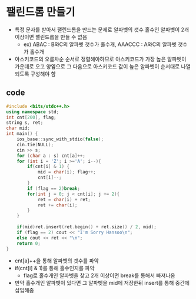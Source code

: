 # 팰린드롬 만들기
- 특정 문자를 받아서 팰린드롬을 만드는 문제로 알파벳의 갯수 홀수인 알파벳이 2개 이상이면 팰린드롬을 만들 수 없음
  - ex) ABAC : B와C의 알파벳 갯수가 홀수개, AAACCC : A와C의 알파벳 갯수가 홀수개
- 아스키코드의 오름차순 순서로 정렬해야하므로 아스키코드가 가장 높은 알파벳이 가운데로 오고 양옆으로 그 다음으로 아스키코드 값이 높은 알파벳이 순서대로 나열되도록 구성해야 함
## code
```cpp
#include <bits/stdc++.h>
using namespace std;
int cnt[200], flag;
string s, ret;
char mid;
int main() {
    ios_base::sync_with_stdio(false);
    cin.tie(NULL);
    cin >> s;
    for (char a : s) cnt[a]++;
    for (int i = 'Z'; i >='A'; i--){
        if(cnt[i] & 1) {
            mid = char(i); flag++;
            cnt[i]--;
        }
        if (flag == 2)break;
        for(int j = 0; j < cnt[i]; j += 2){
            ret = char(i) + ret;
            ret += char(i);
        }
    }
    
    if(mid)ret.insert(ret.begin() + ret.size() / 2, mid);
    if (flag == 2) cout << "I'm Sorry Hansoo\n";
    else cout << ret << "\n";
    return 0;
}
```
- cnt[a]++을 통해 알파벳의 갯수를 파악
- if(cnt[i] & 1)를 통해 홀수인지를 파악
  - flag로 홀수개인 알파벳을 찾고 2개 이상이면 break를 통해서 빠져나옴
- 만약 홀수개인 알파벳이 있다면 그 알파벳을 mid에 저장한뒤 insert를 통해 중간에 삽입해줌
